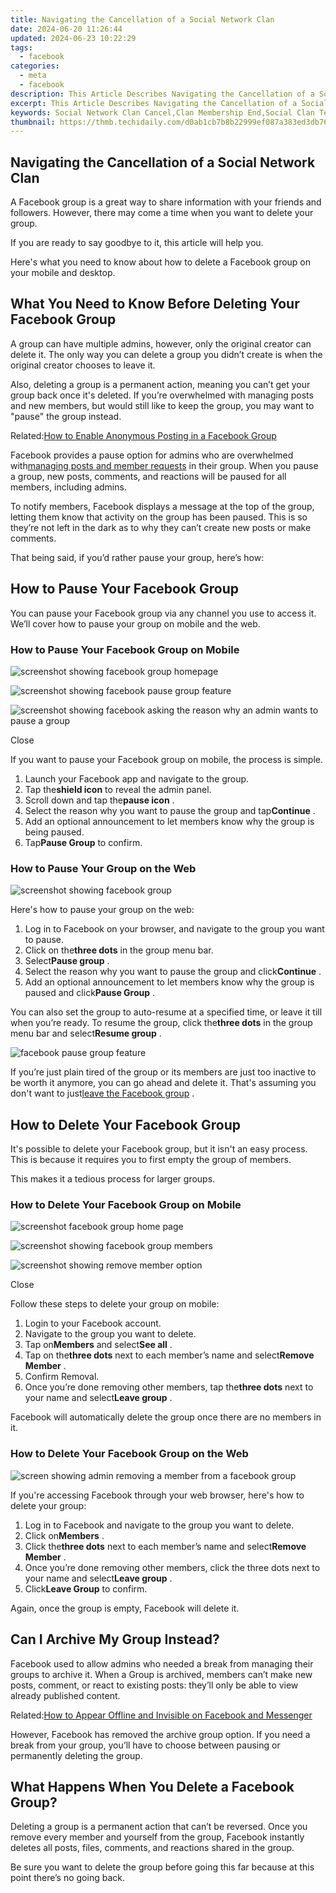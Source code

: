 ```yaml
---
title: Navigating the Cancellation of a Social Network Clan
date: 2024-06-20 11:26:44
updated: 2024-06-23 10:22:29
tags:
  - facebook
categories:
  - meta
  - facebook
description: This Article Describes Navigating the Cancellation of a Social Network Clan
excerpt: This Article Describes Navigating the Cancellation of a Social Network Clan
keywords: Social Network Clan Cancel,Clan Membership End,Social Clan Termination,Cancelling Social Group,Ending Community Networks,Leaving Social Clans,Clan Disbandment Process
thumbnail: https://thmb.techidaily.com/d0ab1cb7b8b22999ef087a383ed3db769492e1f7dd341f7046ddf8ecb2ad394e.png
---
```


## Navigating the Cancellation of a Social Network Clan

 A Facebook group is a great way to share information with your friends and followers. However, there may come a time when you want to delete your group.

If you are ready to say goodbye to it, this article will help you.

 Here's what you need to know about how to delete a Facebook group on your mobile and desktop.

## What You Need to Know Before Deleting Your Facebook Group

 A group can have multiple admins, however, only the original creator can delete it. The only way you can delete a group you didn’t create is when the original creator chooses to leave it.

 Also, deleting a group is a permanent action, meaning you can’t get your group back once it's deleted. If you’re overwhelmed with managing posts and new members, but would still like to keep the group, you may want to "pause" the group instead.

 Related:[How to Enable Anonymous Posting in a Facebook Group](https://www.makeuseof.com/how-to-enable-anonymous-facebook-group-posting/)

 Facebook provides a pause option for admins who are overwhelmed with[managing posts and member requests](https://www.makeuseof.com/how-to-use-facebook-moderation-tools-to-manage-groups/) in their group. When you pause a group, new posts, comments, and reactions will be paused for all members, including admins.

 To notify members, Facebook displays a message at the top of the group, letting them know that activity on the group has been paused. This is so they’re not left in the dark as to why they can’t create new posts or make comments.

 That being said, if you’d rather pause your group, here’s how:

## How to Pause Your Facebook Group

 You can pause your Facebook group via any channel you use to access it. We’ll cover how to pause your group on mobile and the web.

### How to Pause Your Facebook Group on Mobile

![screenshot showing facebook group homepage](https://static1.makeuseofimages.com/wordpress/wp-content/uploads/2021/09/screenshot-showing-facebook-group-homepage.jpg)

![screenshot showing facebook pause group feature](https://static1.makeuseofimages.com/wordpress/wp-content/uploads/2021/09/screenshot-showing-facebook-pause-group-feature.jpg)

![screenshot showing facebook asking the reason why an admin wants to pause a group](https://static1.makeuseofimages.com/wordpress/wp-content/uploads/2021/09/screenshot-showing-facebook-asking-the-reason-why-an-admin-wants-to-pause-a-group.jpg)

Close

 If you want to pause your Facebook group on mobile, the process is simple.

1. Launch your Facebook app and navigate to the group.
2. Tap the**shield icon** to reveal the admin panel.
3. Scroll down and tap the**pause icon** .
4. Select the reason why you want to pause the group and tap**Continue** .
5. Add an optional announcement to let members know why the group is being paused.
6. Tap**Pause Group** to confirm.

### How to Pause Your Group on the Web

![screenshot showing facebook group](https://static1.makeuseofimages.com/wordpress/wp-content/uploads/2021/09/screenshot-showing-facebook-group.JPG)

Here's how to pause your group on the web:

1. Log in to Facebook on your browser, and navigate to the group you want to pause.
2. Click on the**three dots** in the group menu bar.
3. Select**Pause group** .
4. Select the reason why you want to pause the group and click**Continue** .
5. Add an optional announcement to let members know why the group is paused and click**Pause Group** .

 You can also set the group to auto-resume at a specified time, or leave it till when you’re ready. To resume the group, click the**three dots** in the group menu bar and select**Resume group** .

![facebook pause group feature](https://static1.makeuseofimages.com/wordpress/wp-content/uploads/2021/09/facebook-pause-group-feature.JPG)

 If you’re just plain tired of the group or its members are just too inactive to be worth it anymore, you can go ahead and delete it. That's assuming you don't want to just[leave the Facebook group](https://www.makeuseof.com/how-to-leave-a-facebook-group/) .

## How to Delete Your Facebook Group

 It's possible to delete your Facebook group, but it isn't an easy process. This is because it requires you to first empty the group of members.

This makes it a tedious process for larger groups.

### How to Delete Your Facebook Group on Mobile

![screenshot facebook group home page](https://static1.makeuseofimages.com/wordpress/wp-content/uploads/2021/09/screenshot-facebook-group-home-page.jpg)

![screenshot showing facebook group members](https://static1.makeuseofimages.com/wordpress/wp-content/uploads/2021/09/screenshot-showing-facebook-group-members.jpg)

![screenshot showing remove member option](https://static1.makeuseofimages.com/wordpress/wp-content/uploads/2021/09/screenshot-showing-remove-member-option.jpg)

Close

Follow these steps to delete your group on mobile:

1. Login to your Facebook account.
2. Navigate to the group you want to delete.
3. Tap on**Members** and select**See all** .
4. Tap on the**three dots** next to each member’s name and select**Remove Member** .
5. Confirm Removal.
6. Once you’re done removing other members, tap the**three dots** next to your name and select**Leave group** .

 Facebook will automatically delete the group once there are no members in it.

### How to Delete Your Facebook Group on the Web

![screen showing admin removing a member from a facebook group](https://static1.makeuseofimages.com/wordpress/wp-content/uploads/2021/09/screen-showing-admin-removing-a-member-from-a-facebook-group.JPG)

 If you're accessing Facebook through your web browser, here's how to delete your group:

1. Log in to Facebook and navigate to the group you want to delete.
2. Click on**Members** .
3. Click the**three dots** next to each member’s name and select**Remove Member** .
4. Once you’re done removing other members, click the three dots next to your name and select**Leave group** .
5. Click**Leave Group** to confirm.

Again, once the group is empty, Facebook will delete it.

## Can I Archive My Group Instead?

 Facebook used to allow admins who needed a break from managing their groups to archive it. When a Group is archived, members can’t make new posts, comment, or react to existing posts: they’ll only be able to view already published content.

 Related:[How to Appear Offline and Invisible on Facebook and Messenger](https://www.makeuseof.com/tag/offline-invisible-mode-facebook-chat/)

 However, Facebook has removed the archive group option. If you need a break from your group, you’ll have to choose between pausing or permanently deleting the group.

## What Happens When You Delete a Facebook Group?

 Deleting a group is a permanent action that can’t be reversed. Once you remove every member and yourself from the group, Facebook instantly deletes all posts, files, comments, and reactions shared in the group.

 Be sure you want to delete the group before going this far because at this point there’s no going back.


<ins class="adsbygoogle"
     style="display:block"
     data-ad-format="autorelaxed"
     data-ad-client="ca-pub-7571918770474297"
     data-ad-slot="1223367746"></ins>



<ins class="adsbygoogle"
     style="display:block"
     data-ad-client="ca-pub-7571918770474297"
     data-ad-slot="8358498916"
     data-ad-format="auto"
     data-full-width-responsive="true"></ins>
